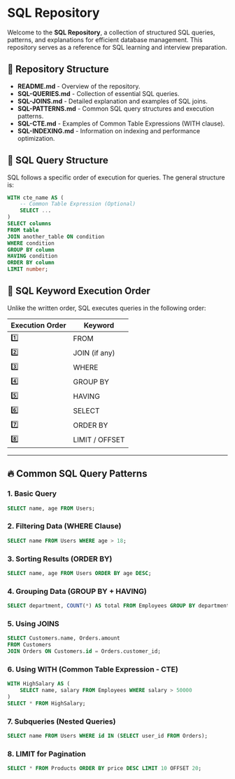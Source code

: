 # SQL Repository

Welcome to the **SQL Repository**, a collection of structured SQL queries, patterns, and explanations for efficient database management. This repository serves as a reference for SQL learning and interview preparation.

## 📂 Repository Structure

- **README.md** - Overview of the repository.
- **SQL-QUERIES.md** - Collection of essential SQL queries.
- **SQL-JOINS.md** - Detailed explanation and examples of SQL joins.
- **SQL-PATTERNS.md** - Common SQL query structures and execution patterns.
- **SQL-CTE.md** - Examples of Common Table Expressions (WITH clause).
- **SQL-INDEXING.md** - Information on indexing and performance optimization.

## 📌 SQL Query Structure
SQL follows a specific order of execution for queries. The general structure is:

```sql
WITH cte_name AS (
    -- Common Table Expression (Optional)
    SELECT ...
)
SELECT columns
FROM table
JOIN another_table ON condition
WHERE condition
GROUP BY column
HAVING condition
ORDER BY column
LIMIT number;
```

## 🔹 SQL Keyword Execution Order
Unlike the written order, SQL executes queries in the following order:

| Execution Order | Keyword |
|---------------|----------|
| 1️⃣ | FROM |
| 2️⃣ | JOIN (if any) |
| 3️⃣ | WHERE |
| 4️⃣ | GROUP BY |
| 5️⃣ | HAVING |
| 6️⃣ | SELECT |
| 7️⃣ | ORDER BY |
| 8️⃣ | LIMIT / OFFSET |

---

## 🔥 Common SQL Query Patterns

### **1. Basic Query**
```sql
SELECT name, age FROM Users;
```

### **2. Filtering Data (WHERE Clause)**
```sql
SELECT name FROM Users WHERE age > 18;
```

### **3. Sorting Results (ORDER BY)**
```sql
SELECT name, age FROM Users ORDER BY age DESC;
```

### **4. Grouping Data (GROUP BY + HAVING)**
```sql
SELECT department, COUNT(*) AS total FROM Employees GROUP BY department HAVING COUNT(*) > 5;
```

### **5. Using JOINS**
```sql
SELECT Customers.name, Orders.amount 
FROM Customers 
JOIN Orders ON Customers.id = Orders.customer_id;
```

### **6. Using WITH (Common Table Expression - CTE)**
```sql
WITH HighSalary AS (
    SELECT name, salary FROM Employees WHERE salary > 50000
)
SELECT * FROM HighSalary;
```

### **7. Subqueries (Nested Queries)**
```sql
SELECT name FROM Users WHERE id IN (SELECT user_id FROM Orders);
```

### **8. LIMIT for Pagination**
```sql
SELECT * FROM Products ORDER BY price DESC LIMIT 10 OFFSET 20;
```

